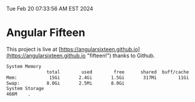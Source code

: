Tue Feb 20 07:33:56 AM EST 2024

# Angular Fifteen


This project is live at [https://angularsixteen.github.io](https://angularsixteen.github.io "fifteen!") thanks to Github.

```bash
System Memory
               total        used        free      shared  buff/cache   available
Mem:            15Gi       2.4Gi       1.5Gi       317Mi        11Gi        12Gi
Swap:          8.0Gi       2.5Mi       8.0Gi
System Storage
466M	.
```

